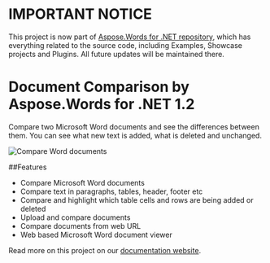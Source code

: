 # IMPORTANT NOTICE
This project is now part of [Aspose.Words for .NET repository](https://github.com/asposewords/Aspose_Words_NET), which has everything related to the source code, including Examples, Showcase projects and Plugins. All future updates will be maintained there.

# Document Comparison by Aspose.Words for .NET 1.2
Compare two Microsoft Word documents and see the differences between them. You can see what new text is added, what is deleted and unchanged.

![Compare Word documents](http://www.aspose.com/blogs/wp-content/uploads/2015/03/Blog-Post.jpg)

##Features

 - Compare Microsoft Word documents
 - Compare text in paragraphs, tables, header, footer etc
 - Compare and highlight which table cells and rows are being added or deleted
 - Upload and compare documents
 - Compare documents from web URL
 - Web based Microsoft Word document viewer

Read more on this project on our [documentation website](http://www.aspose.com/docs/display/wordsnet/1.1.1.+Introduction).
